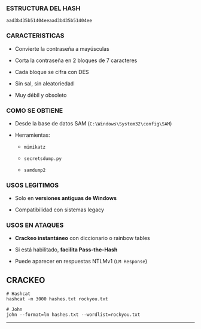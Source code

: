 
###  ESTRUCTURA DEL HASH

```
aad3b435b51404eeaad3b435b51404ee
```

### CARACTERISTICAS

- Convierte la contraseña a mayúsculas
    
- Corta la contraseña en 2 bloques de 7 caracteres
    
- Cada bloque se cifra con DES
    
- Sin sal, sin aleatoriedad
    
- Muy débil y obsoleto
    

### COMO SE OBTIENE

- Desde la base de datos SAM (`C:\Windows\System32\config\SAM`)
    
- Herramientas:
    
    - `mimikatz`
        
    - `secretsdump.py`
        
    - `samdump2`
        

###  USOS LEGITIMOS

- Solo en **versiones antiguas de Windows**
    
- Compatibilidad con sistemas legacy
    

###  USOS EN ATAQUES

- **Crackeo instantáneo** con diccionario o rainbow tables
    
- Si está habilitado, **facilita Pass-the-Hash**
    
- Puede aparecer en respuestas NTLMv1 (`LM Response`)
    

## CRACKEO
 

```
# Hashcat
hashcat -m 3000 hashes.txt rockyou.txt

# John
john --format=lm hashes.txt --wordlist=rockyou.txt
```

---